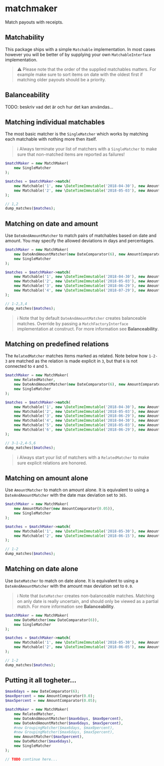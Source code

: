 # matchmaker

Match payouts with receipts.

## Matchability

This package ships with a simple `Matchable` implementation. In most cases
however you will be better of by supplying your own `MatchableInterface`
implementation.

> :warning: Please note that the order of the supplied matchables matters. For
> example make sure to sort items on date with the oldest first if matching
> older payouts should be a priority.

## Balanceability

TODO: beskriv vad det är och hur det kan användas...

<!--
@exampleContext
@ignore
```php
namespace asylgrp\matchmaker\Matcher;

use asylgrp\matchmaker\MatchMaker;
use asylgrp\matchmaker\Matchable\Matchable;
use byrokrat\amount\Amount;

function dump_matches($matchCollection)
{
    echo implode(
        ',',
        array_map(
            function ($match) {
                return implode(
                    '-',
                    array_map(
                        function ($matched) {
                            return $matched->getId();
                        },
                        $match->getMatched()
                    )
                );
            },
            $matchCollection->getMatches()
        )
    );
}
```
-->

## Matching individual matchables

The most basic matcher is the `SingleMatcher` which works by matching each
matchable with nothing more then itself.

> :information_source: Always terminate your list of matchers with a
> `SingleMatcher` to make sure that non-matched items are reported as failures!

<!-- @example SingleMatcher -->
<!-- @expectOutput /^1,2$/ -->
```php
$matchMaker = new MatchMaker(
    new SingleMatcher
);

$matches = $matchMaker->match(
    new Matchable('1', new \DateTimeImmutable('2018-04-30'), new Amount('100')),
    new Matchable('2', new \DateTimeImmutable('2018-05-03'), new Amount('-100'))
);

// 1,2
dump_matches($matches);
```

## Matching on date and amount

Use `DateAndAmountMatcher` to match pairs of matchables based on date and amount.
You may specify the allowed deviations in days and percentages.

<!-- @example DateAndAmountMatcher -->
<!-- @expectOutput /^1-2,3,4$/ -->
```php
$matchMaker = new MatchMaker(
    new DateAndAmountMatcher(new DateComparator(6), new AmountComparator(0.05)),
    new SingleMatcher
);

$matches = $matchMaker->match(
    new Matchable('1', new \DateTimeImmutable('2018-04-30'), new Amount('-100')),
    new Matchable('2', new \DateTimeImmutable('2018-05-03'), new Amount('100')),
    new Matchable('3', new \DateTimeImmutable('2018-06-29'), new Amount('100')),
    new Matchable('4', new \DateTimeImmutable('2018-07-29'), new Amount('-100'))
);

// 1-2,3,4
dump_matches($matches);
```

> :information_source: Note that by default `DateAndAmountMatcher` creates
> balanceable matches. Override by passing a `MatchFactoryInterface`
> implementation at construct. For more information see **Balanceability**.

## Matching on predefined relations

The `RelatedMatcher` matches items marked as related. Note below how `1-2-3` are
matched as the relation is made explicit in `3`, but that `6` is not connected
to `4` and `5`.

<!-- @example RelatedMatcher -->
<!-- @expectOutput /^3-1-2,4-5,6$/ -->
```php
$matchMaker = new MatchMaker(
    new RelatedMatcher,
    new DateAndAmountMatcher(new DateComparator(6), new AmountComparator(0.05)),
    new SingleMatcher
);

$matches = $matchMaker->match(
    new Matchable('1', new \DateTimeImmutable('2018-04-30'), new Amount('100')),
    new Matchable('2', new \DateTimeImmutable('2018-05-03'), new Amount('-99')),
    new Matchable('3', new \DateTimeImmutable('2018-06-29'), new Amount('-1'), ['1', '2']),
    new Matchable('4', new \DateTimeImmutable('2018-04-30'), new Amount('100')),
    new Matchable('5', new \DateTimeImmutable('2018-05-03'), new Amount('-99')),
    new Matchable('6', new \DateTimeImmutable('2018-06-29'), new Amount('-1'))
);

// 3-1-2,4-5,6
dump_matches($matches);
```
> :information_source: Always start your list of matchers with a `RelatedMatcher`
> to make sure explicit relations are honored.

## Matching on amount alone

Use `AmountMatcher` to match on amount alone. It is equivalent to using a
`DateAndAmountMatcher` with the date max deviation set to `365`.

<!-- @example AmountMatcher -->
<!-- @expectOutput /^1-2$/ -->
```php
$matchMaker = new MatchMaker(
    new AmountMatcher(new AmountComparator(0.05)),
    new SingleMatcher
);

$matches = $matchMaker->match(
    new Matchable('1', new \DateTimeImmutable('2018-05-30'), new Amount('100')),
    new Matchable('2', new \DateTimeImmutable('2018-06-15'), new Amount('-100'))
);

// 1-2
dump_matches($matches);
```

## Matching on date alone

Use `DateMatcher` to match on date alone. It is equivalent to using a
`DateAndAmountMatcher` with the amount max deviation set to `0.0`.

> :information_source: Note that `DateMatcher` creates non-balanceable matches.
> Matching on anly date is really uncertain, and should only be viewed as a
> partial match. For more information see **Balanceability**.

<!-- @example DateMatcher -->
<!-- @expectOutput /^1-2$/ -->
```php
$matchMaker = new MatchMaker(
    new DateMatcher(new DateComparator(6)),
    new SingleMatcher
);

$matches = $matchMaker->match(
    new Matchable('1', new \DateTimeImmutable('2018-05-30'), new Amount('100')),
    new Matchable('2', new \DateTimeImmutable('2018-06-05'), new Amount('-50'))
);

// 1-2
dump_matches($matches);
```

## Putting it all togheter...

<!-- @example "Putting it all togheter" -->
```php
$max6days = new DateComparator(6);
$max0percent = new AmountComparator(0.0);
$max5percent = new AmountComparator(0.05);

$matchMaker = new MatchMaker(
    new RelatedMatcher,
    new DateAndAmountMatcher($max6days, $max0percent),
    new DateAndAmountMatcher($max6days, $max5percent),
    #new GroupingMatcher($max6days, $max0percent),
    #new GroupingMatcher($max6days, $max5percent),
    new AmountMatcher($max5percent),
    new DateMatcher($max6days),
    new SingleMatcher
);

// TODO continue here...
```
